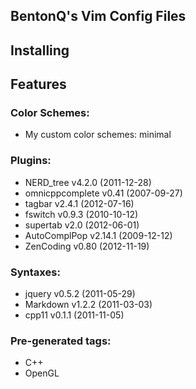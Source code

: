 BentonQ's Vim Config Files
---------------------------

## Installing

## Features

### Color Schemes:
- My custom color schemes: minimal

### Plugins:
- NERD_tree v4.2.0 (2011-12-28)
- omnicppcomplete v0.41 (2007-09-27)
- tagbar v2.4.1 (2012-07-16)
- fswitch v0.9.3 (2010-10-12)
- supertab v2.0 (2012-06-01)
- AutoComplPop v2.14.1 (2009-12-12)
- ZenCoding v0.80 (2012-11-19)

### Syntaxes:
- jquery v0.5.2 (2011-05-29)
- Markdown v1.2.2 (2011-03-03)
- cpp11 v0.1.1 (2011-11-05)

### Pre-generated tags:
- C++
- OpenGL

